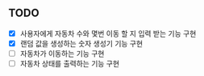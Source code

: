 ## TODO
- [x] 사용자에게 자동차 수와 몇번 이동 할 지 입력 받는 기능 구현
- [x] 랜덤 값을 생성하는 숫자 생성기 기능 구현
- [ ] 자동차가 이동하는 기능 구현
- [ ] 자동차 상태를 출력하는 기능 구현